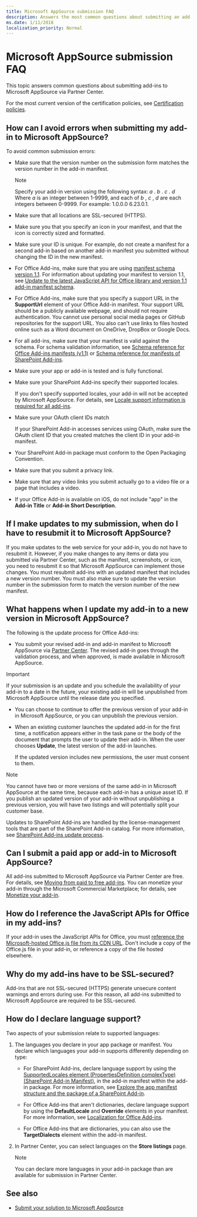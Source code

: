 ```yaml
---
title: Microsoft AppSource submission FAQ
description: Answers the most common questions about submitting an add-in to Microsoft AppSource.
ms.date: 1/11/2018
localization_priority: Normal
---
```


# Microsoft AppSource submission FAQ

This topic answers common questions about submitting add-ins to Microsoft AppSource via Partner Center. 

For the most current version of the certification policies, see [Certification policies](/legal/marketplace/certification-policies).

<a name="bk_q2"> </a>
## How can I avoid errors when submitting my add-in to Microsoft AppSource?

To avoid common submission errors:

- Make sure that the version number on the submission form matches the version number in the add-in manifest.
    
    > [!NOTE]
    > Specify your add-in version using the following syntax: *a*  . *b*  . *c*  . *d*  Where *a*  is an integer between 1-9999, and each of *b*  , *c*  , *d*  are each integers between 0-9999. For example: 1.0.0.0 6.23.0.1.

- Make sure that all locations are SSL-secured (HTTPS).

- Make sure you that you specify an icon in your manifest, and that the icon is correctly sized and formatted. 

- Make sure your ID is unique. For example, do not create a manifest for a second add-in based on another add-in manifest you submitted without changing the ID in the new manifest.

- For Office Add-ins, make sure that you are using [manifest schema version 1.1](https://docs.microsoft.com/office/dev/add-ins/overview/add-in-manifests). For information about updating your manifest to version 1.1, see [Update to the latest JavaScript API for Office library and version 1.1 add-in manifest schema](https://docs.microsoft.com/office/dev/add-ins/develop/update-your-javascript-api-for-office-and-manifest-schema-version). 

- For Office Add-ins, make sure that you specify a support URL in the **SupportUrl** element of your Office Add-in manifest. Your support URL should be a publicly available webpage, and should not require authentication. You cannot use personal social media pages or GitHub repositories for the support URL. You also can't use links to files hosted online such as a Word document on OneDrive, DropBox or Google Docs.

-  For all add-ins, make sure that your manifest is valid against the schema. For schema validation information, see [Schema reference for Office Add-ins manifests (v1.1)](https://docs.microsoft.com/office/dev/add-ins/overview/add-in-manifests) or [Schema reference for manifests of SharePoint Add-ins](https://msdn.microsoft.com/library/1f8c5d44-3b60-0bfe-9069-1df821220691(Office.15).aspx).

- Make sure your app or add-in is tested and is fully functional.

- Make sure your SharePoint Add-ins specify their supported locales. 
    
  If you don't specify supported locales, your add-in will not be accepted by Microsoft AppSource. For details, see [Locale support information is required for all add-ins](https://blogs.msdn.microsoft.com/officeapps/2012/10/12/locale-support-information-is-required-for-all-apps-in-the-sharepoint-store/).

- Make sure your OAuth client IDs match
    
  If your SharePoint Add-in accesses services using OAuth, make sure the OAuth client ID that you created matches the client ID in your add-in manifest.

- Your SharePoint Add-in package must conform to the Open Packaging Convention.

- Make sure that you submit a privacy link. 

- Make sure that any video links you submit actually go to a video file or a page that includes a video.

- If your Office Add-in is available on iOS, do not include "app" in the **Add-in Title** or **Add-in Short Description**.

<a name="bk_q3"> </a>
## If I make updates to my submission, when do I have to resubmit it to Microsoft AppSource?

If you make updates to the web service for your add-in, you do not have to resubmit it. However, if you make changes to any items or data you submitted via Partner Center, such as the manifest, screenshots, or icon, you need to resubmit it so that Microsoft AppSource can implement those changes. You must resubmit add-ins with an updated manifest that includes a new version number. You must also make sure to update the version number in the submission form to match the version number of the new manifest.

<a name="bk_q3"> </a>
## What happens when I update my add-in to a new version in Microsoft AppSource?

The following is the update process for Office Add-ins:

- You submit your revised add-in and add-in manifest to Microsoft AppSource via [Partner Center](https://partner.microsoft.com//dashboard/office/overview). The revised add-in goes through the validation process, and when approved, is made available in Microsoft AppSource. 

> [!Important]
> If your submission is an update and you schedule the availability of your add-in to a date in the future, your existing add-in will be unpublished from Microsoft AppSource until the release date you specified.

- You can choose to continue to offer the previous version of your add-in in Microsoft AppSource, or you can unpublish the previous version.

- When an existing customer launches the updated add-in for the first time, a notification appears either in the task pane or the body of the document that prompts the user to update their add-in. When the user chooses **Update**, the latest version of the add-in launches.
    
  If the updated version includes new permissions, the user must consent to them.

> [!NOTE]
> You cannot have two or more versions of the same add-in in Microsoft AppSource at the same time, because each add-in has a unique asset ID. If you publish an updated version of your add-in without unpublishing a previous version, you will have two listings and will potentially split your customer base.

Updates to SharePoint Add-ins are handled by the license-management tools that are part of the SharePoint Add-in catalog. For more information, see [SharePoint Add-ins update process](https://docs.microsoft.com/sharepoint/dev/sp-add-ins/sharepoint-add-ins-update-process).

<a name="bk_q4"> </a>
## Can I submit a paid app or add-in to Microsoft AppSource?

All add-ins submitted to Microsoft AppSource via Partner Center are free. For details, see [Moving from paid to free add-ins](moving-from-paid-to-free-addins.md). You can monetize your add-in through the Microsoft Commercial Marketplace; for details, see [Monetize your add-in](monetize-addins-through-microsoft-commercial-marketplace.md). 

<a name="bk_q6"> </a>
## How do I reference the JavaScript APIs for Office in my add-ins?

If your add-in uses the JavaScript APIs for Office, you must [reference the Microsoft-hosted Office.js file from its CDN URL](https://docs.microsoft.com/office/dev/add-ins/develop/referencing-the-javascript-api-for-office-library-from-its-cdn). Don't include a copy of the Office.js file in your add-in, or reference a copy of the file hosted elsewhere.

<a name="bk_q7"> </a>
## Why do my add-ins have to be SSL-secured?

Add-ins that are not SSL-secured (HTTPS) generate unsecure content warnings and errors during use. For this reason, all add-ins submitted to Microsoft AppSource are required to be SSL-secured.
 
<a name="bk_q8"> </a>
## How do I declare language support?

Two aspects of your submission relate to supported languages: 

1. The languages you declare in your app package or manifest. You declare which languages your add-in supports differently depending on type:
    
   - For SharePoint Add-ins, declare language support by using the [SupportedLocales element (PropertiesDefinition complexType) (SharePoint Add-in Manifest)](https://msdn.microsoft.com/library/49bde91a-8d7a-be17-4c91-82c9c19f0f61(Office.15).aspx), in the add-in manifest within the add-in package. For more information, see [Explore the app manifest structure and the package of a SharePoint Add-in](https://docs.microsoft.com/sharepoint/dev/sp-add-ins/explore-the-app-manifest-structure-and-the-package-of-a-sharepoint-add-in).

   - For Office Add-ins that aren't dictionaries, declare language support by using the **DefaultLocale** and **Override** elements in your manifest. For more information, see [Localization for Office Add-ins](https://docs.microsoft.com/office/dev/add-ins/develop/localization).

   - For Office Add-ins that are dictionaries, you can also use the **TargetDialects** element within the add-in manifest. 

2. In Partner Center, you can select languages on the **Store listings** page.
    
    > [!NOTE]
    > You can declare more languages in your add-in package than are available for submission in Partner Center.

## See also

- [Submit your solution to Microsoft AppSource](use-partner-center-to-submit-to-appsource.md)

